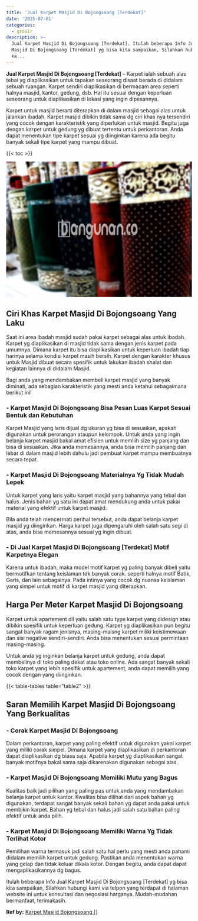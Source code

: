 ```yaml
---
title: 'Jual Karpet Masjid Di Bojongsoang [Terdekat]'
date: '2025-07-01'
categories:
  - grosir
description: >-
  Jual Karpet Masjid Di Bojongsoang [Terdekat]. Itulah beberapa Info Jual Karpet
  Masjid Di Bojongsoang [Terdekat] yg bisa kita sampaikan, Silahkan hubungi
  ka...
---
```


**Jual Karpet Masjid Di Bojongsoang \[Terdekat\]** – Karpet ialah sebuah alas tebal yg diaplikasikan untuk tapakan seseorang disaat berada di didalam sebuah ruangan. Karpet sendiri diaplikasikan di bermacam area seperti halnya masjid, kantor, gedung, dsb. Hal itu sesuai dengan keperluan seseorang untuk diaplikasikan di lokasi yang ingin dipesannya.

Karpet untuk masjid berarti diterapkan di dalam masjid sebagai alas untuk jalankan ibadah. Karpet masjid dibikin tidak sama dg ciri khas nya tersendiri yang cocok dengan karakteristik yang diperlukan untuk masjid. Begitu juga dengan karpet untuk gedung yg dibuat tertentu untuk perkantoran. Anda dapat menentukan tipe karpet sesuai yg diinginkan karena ada begitu banyak sekali tipe karpet yang mampu dibuat.

{{< toc >}}

![Jual Karpet Masjid Di Bojongsoang [Terdekat]](/images/grosir-karpet-murah-52.png)

## Ciri Khas Karpet Masjid Di Bojongsoang Yang Laku

Saat ini area ibadah masjid sudah pakai karpet sebagai alas untuk ibadah. Karpet yg diaplikasikan di masjid tidak sama dengan jenis karpet pada umumnya. Dimana karpet itu bisa diaplikasikan untuk keperluan ibadah tiap harinya selama kondisi karpet masih bersih. Karpet dengan karakter khusus untuk Masjid dibuat secara spesifik untuk lakukan ibadah shalat dan kegiatan lainnya di didalam Masjid.

Bagi anda yang mendambakan membeli karpet masjid yang banyak diminati, ada sebagian karakteristik yang mesti anda ketahui sebagaimana berikut ini!

### \- Karpet Masjid Di Bojongsoang Bisa Pesan Luas Karpet Sesuai Bentuk dan Kebutuhan

Karpet Masjid yang laris dijual dg ukuran yg bisa di sesuaikan, apakah digunakan untuk perorangan ataupun kelompok. Untuk anda yang ingin belanja karpet masjid bakal amat efisien untuk memliih size yg panjang dan bisa di sesuaikan. Jika anda memesannya, anda bisa memilih panjang dan lebar di dalam masjid lebih dahulu jadi pembuat karpet mampu membuatnya secara tepat.

### \- Karpet Masjid Di Bojongsoang Materialnya Yg Tidak Mudah Lepek

Untuk karpet yang laris yaitu karpet masjid yang bahannya yang tebal dan halus. Jenis bahan yg satu ini dapat amat mendukung anda untuk pakai material yang efektif untuk karpet masjid.

Bila anda telah mencermati perihal tersebut, anda dapat belanja karpet masjid yg diinginkan. Harga karpet juga dipengaruhi oleh salah satu segi di atas, anda bisa memesannya sesuai yg ingin dibuat.

### \- Di Jual Karpet Masjid Di Bojongsoang \[Terdekat\] Motif Karpetnya Elegan

Karena untuk ibadah, maka model motif karpet yg paling banyak dibeli yaitu bermotifkan tentang keislaman tdk banyak corak. seperti halnya motif Batik, Garis, dan lain sebagainya. Pada intinya yang cocok dg nuansa keislaman yang simpel untuk motif di karpet masjid yang diterapkan.

## Harga Per Meter Karpet Masjid Di Bojongsoang

Karpet untuk apartement dll yaitu salah satu type karpet yang didesign atau dibikin spesifik untuk keperluan gedung. Karpet yg diaplikasikan pun begitu sangat banyak ragam jenisnya, masing-maisng karpet miliki keistimewaan dan sisi negative sendiri-sendiri. Anda bisa menentukan sesuai permintaan masing-masing.

Untuk anda yg inginkan belanja karpet untuk gedung, anda dapat membelinya di toko paling dekat atau toko online. Ada sangat banyak sekali toko karpet yang lebih spesifik untuk apartement, anda dapat memilih yang cocok dengan yang diinginkan.

{{< table-tables table="table2" >}}

## Saran Memilih Karpet Masjid Di Bojongsoang Yang Berkualitas

### \- Corak Karpet Masjid Di Bojongsoang

Dalam perkantoran, karpet yang paling efektif untuk digunakan yakni karpet yang miliki corak simpel. Dimana karpet yang diaplikasikan di perkantoran dapat diaplikasikan dg biasa saja. Apabila karpet yg diaplikasikan sangat banyak motifnya bakal sama saja dikarenakan digunakan sebagai alas.

### \- Karpet Masjid Di Bojongsoang Memiliki Mutu yang Bagus

Kualitas baik jadi pilihan yang paling pas untuk anda yang mendambakan belanja karpet untuk kantor. Kwalitas bisa dilihat dari aspek bahan yg digunakan, terdapat sangat banyak sekali bahan yg dapat anda pakai untuk membikin karpet. Bahan yg tebal dan halus jadi salah satu bahan paling efektif untuk anda pilih.

### \- Karpet Masjid Di Bojongsoang Memiliki Warna Yg Tidak Terlihat Kotor

Pemilihan warna termasuk jadi salah satu hal perlu yang mesti anda pahami didalam memilih karpet untuk gedung. Pastikan anda menentukan warna yang gelap dan tidak keluar dikala kotor. Dengan begitu, anda dapat dapat mengaplikasikannya dg bagus.

Itulah beberapa Info Jual Karpet Masjid Di Bojongsoang \[Terdekat\] yg bisa kita sampaikan, Silahkan hubungi kami via telpon yang terdapat di halaman website ini untuk konsultasi dan negosiasi harganya. Mudah-mudahan bermanfaat, terimakasih.

**Ref by:**  [Karpet Masjid Bojongsoang []](https://id.wikipedia.org/wiki/Karpet)
